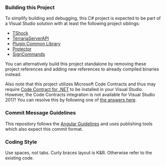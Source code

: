 ### Building this Project

To simplify building and debugging, this C# project is expected to be part of a Visual Studio solution with at least the following project siblings:

* [TShock](https://github.com/NyxStudios/TShock)
* [TerrariaServerAPI](https://github.com/NyxStudios/TerrariaAPI-Server)
* [Plugin Common Library](https://github.com/CoderCow/PluginCommonLibrary)
* [Protector](https://github.com/CoderCow/Protector-Plugin)
* [SignCommands](https://github.com/CoderCow/Essentials-SignCommands-1)

You can alternatively build this project standalone by removing these project references and adding new references to  already compiled binaries instead.

Also note that this project utilizes Microsoft Code Contracts and thus may require [Code Contract for .NET](https://marketplace.visualstudio.com/items?itemName=RiSEResearchinSoftwareEngineering.CodeContractsforNET) to be installed in your Visual Studio. However, the Code Contracts integration is not available for Visual Studio 2017! You can resolve this by following one of [the answers here](http://stackoverflow.com/questions/40767941/does-vs2017-work-with-codecontracts).

### Commit Message Guidelines

This repository follows the [Angular Guidelines](https://github.com/conventional-changelog/conventional-changelog/blob/a5505865ff3dd710cf757f50530e73ef0ca641da/conventions/angular.md) and uses publishing tools which also expect this commit format.

### Coding Style

Use spaces, not tabs. Curly braces layout is K&R. Otherwise refer to the existing code.
